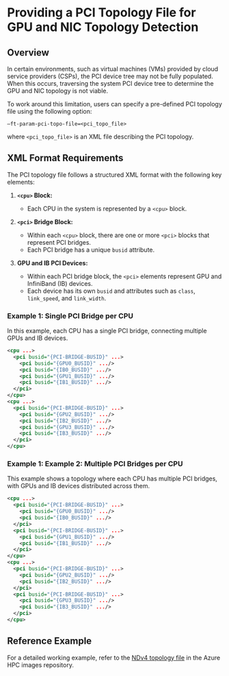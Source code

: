 # **Providing a PCI Topology File for GPU and NIC Topology Detection**

## **Overview**
In certain environments, such as virtual machines (VMs) provided by cloud service providers (CSPs), the PCI device tree may not be fully populated. When this occurs, traversing the system PCI device tree to determine the GPU and NIC topology is not viable.  

To work around this limitation, users can specify a pre-defined PCI topology file using the following option:  

```
–ft-param-pci-topo-file=<pci_topo_file>
```
where `<pci_topo_file>` is an XML file describing the PCI topology.

## **XML Format Requirements**
The PCI topology file follows a structured XML format with the following key elements:

1. **`<cpu>` Block:**  
   - Each CPU in the system is represented by a `<cpu>` block.
   
2. **`<pci>` Bridge Block:**  
   - Within each `<cpu>` block, there are one or more `<pci>` blocks that represent PCI bridges.  
   - Each PCI bridge has a unique `busid` attribute.
   
3. **GPU and IB PCI Devices:**  
   - Within each PCI bridge block, the `<pci>` elements represent GPU and InfiniBand (IB) devices.  
   - Each device has its own `busid` and attributes such as `class`, `link_speed`, and `link_width`.

### **Example 1: Single PCI Bridge per CPU**
In this example, each CPU has a single PCI bridge, connecting multiple GPUs and IB devices.

```xml
<cpu ...>
  <pci busid="{PCI-BRIDGE-BUSID}" ...>          
    <pci busid="{GPU0_BUSID}" .../>
    <pci busid="{IB0_BUSID}" .../>
    <pci busid="{GPU1_BUSID}" .../>
    <pci busid="{IB1_BUSID}" .../>
  </pci>
</cpu>
<cpu ...>
  <pci busid="{PCI-BRIDGE-BUSID}" ...>
    <pci busid="{GPU2_BUSID}" .../>
    <pci busid="{IB2_BUSID}" .../>
    <pci busid="{GPU3_BUSID}" .../>
    <pci busid="{IB3_BUSID}" .../>
  </pci>
</cpu>
```

### **Example 1: Example 2: Multiple PCI Bridges per CPU**
This example shows a topology where each CPU has multiple PCI bridges, with GPUs and IB devices distributed across them.

```xml
<cpu ...>
  <pci busid="{PCI-BRIDGE-BUSID}" ...> 
    <pci busid="{GPU0_BUSID}" .../>
    <pci busid="{IB0_BUSID}" .../>
  </pci>
  <pci busid="{PCI-BRIDGE-BUSID}" ...>
    <pci busid="{GPU1_BUSID}" .../>
    <pci busid="{IB1_BUSID}" .../>
  </pci>
</cpu>
<cpu ...>
  <pci busid="{PCI-BRIDGE-BUSID}" ...> 
    <pci busid="{GPU2_BUSID}" .../>
    <pci busid="{IB2_BUSID}" .../>
  </pci>
  <pci busid="{PCI-BRIDGE-BUSID}" ...>
    <pci busid="{GPU3_BUSID}" .../>
    <pci busid="{IB3_BUSID}" .../>
  </pci>
</cpu>
```

## **Reference Example**
For a detailed working example, refer to the [NDv4 topology file](https://github.com/Azure/azhpc-images/blob/master/topology/ndv4-topo.xml) in the Azure HPC images repository.

